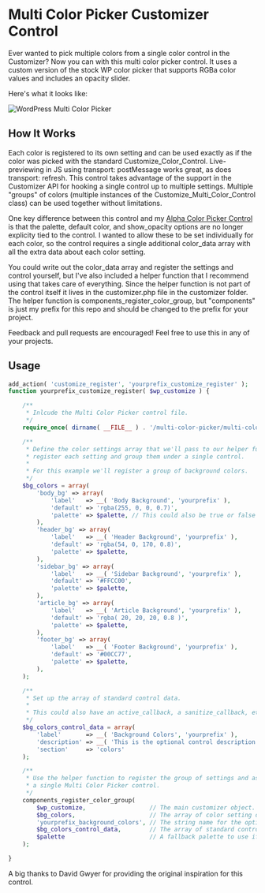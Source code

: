 # Multi Color Picker Customizer Control #

Ever wanted to pick multiple colors from a single color control in the Customizer? Now you can with this multi color picker control. It uses a custom version of the stock WP color picker that supports RGBa color values and includes an opacity slider.

Here's what it looks like:

![WordPress Multi Color Picker](https://github.com/BraadMartin/components/blob/master/demos/multi-color-picker.gif)

## How It Works ##

Each color is registered to its own setting and can be used exactly as if the color was picked with the standard Customize_Color_Control. Live-previewing in JS using transport: postMessage works great, as does transport: refresh. This control takes advantage of the support in the Customizer API for hooking a single control up to multiple settings. Multiple "groups" of colors (multiple instances of the Customize_Multi_Color_Control class) can be used together without limitations.

One key difference between this control and my [Alpha Color Picker Control](https://github.com/BraadMartin/components/tree/master/customizer/alpha-color-picker) is that the palette, default color, and show_opacity options are no longer explicity tied to the control. I wanted to allow these to be set individually for each color, so the control requires a single additional color_data array with all the extra data about each color setting.

You could write out the color_data array and register the settings and control yourself, but I've also included a helper function that I recommend using that takes care of everything. Since the helper function is not part of the control itself it lives in the customizer.php file in the customizer folder. The helper function is components_register_color_group, but "components" is just my prefix for this repo and should be changed to the prefix for your project.

Feedback and pull requests are encouraged! Feel free to use this in any of your projects.

## Usage ##

```php
add_action( 'customize_register', 'yourprefix_customize_register' );
function yourprefix_customize_register( $wp_customize ) {

	/**
	 * Inlcude the Multi Color Picker control file.
	 */
	require_once( dirname( __FILE__ ) . '/multi-color-picker/multi-color-picker.php' );

	/**
	 * Define the color settings array that we'll pass to our helper function to
	 * register each setting and group them under a single control.
	 *
	 * For this example we'll register a group of background colors.
	 */
	$bg_colors = array(
		'body_bg' => array(
			'label'   => __( 'Body Background', 'yourprefix' ),
			'default' => 'rgba(255, 0, 0, 0.7)',
			'palette' => $palette, // This could also be true or false
		),
		'header_bg' => array(
			'label'   => __( 'Header Background', 'yourprefix' ),
			'default' => 'rgba(54, 0, 170, 0.8)',
			'palette' => $palette,
		),
		'sidebar_bg' => array(
			'label'   => __( 'Sidebar Background', 'yourprefix' ),
			'default' => '#FFCC00',
			'palette' => $palette,
		),
		'article_bg' => array(
			'label'   => __( 'Article Background', 'yourprefix' ),
			'default' => 'rgba( 20, 20, 20, 0.8 )',
			'palette' => $palette,
		),
		'footer_bg' => array(
			'label'   => __( 'Footer Background', 'yourprefix' ),
			'default' => '#00CC77',
			'palette' => $palette,
		),
	);

	/**
	 * Set up the array of standard control data.
	 *
	 * This could also have an active_callback, a sanitize_callback, etc.
	 */
	$bg_colors_control_data = array(
		'label'       => __( 'Background Colors', 'yourprefix' ),
		'description' => __( 'This is the optional control description.', 'yourprefix' ),
		'section'     => 'colors'
	);

	/**
	 * Use the helper function to register the group of settings and associate them with
	 * a single Multi Color Picker control.
	 */
	components_register_color_group(
		$wp_customize,                  // The main customizer object.
		$bg_colors,                     // The array of color setting data for this group.
		'yourprefix_background_colors', // The string name for the option to use.
		$bg_colors_control_data,        // The array of standard control data.
		$palette                        // A fallback palette to use if none is specified in the color setting data.
	);

}
```

A big thanks to David Gwyer for providing the original inspiration for this control.

